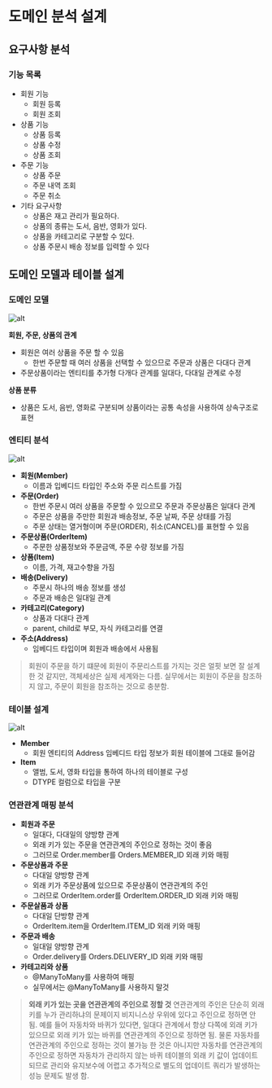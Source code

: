 # 도메인 분석 설계

## 요구사항 분석

### 기능 목록
  - 회원 기능
    - 회원 등록
    - 회원 조회
  - 상품 기능
    - 상품 등록
    - 상품 수정
    - 상품 조회
  - 주문 기능
    - 상품 주문
    - 주문 내역 조회
    - 주문 취소
  - 기타 요구사항
    - 상품은 재고 관리가 필요하다.
    - 상품의 종류는 도서, 음반, 영화가 있다.
    - 상품을 카테고리로 구분할 수 있다.
    - 상품 주문시 배송 정보를 입력할 수 있다

## 도메인 모델과 테이블 설계

### 도메인 모델
![alt](https://www.plantuml.com/plantuml/png/NO-nRe8n38JtF8MLiH93zmwqPUc0El04WTyA4OaT1KEBr8Tlb43aiFo_VNTMlbkVnHMvf6WaI4ImkoDdm5-NSjqsd5mWsFA2CP2tnfnFWR8hBi61KsP2aftSQhJWGHpvYCOC1xQOzbYKy5sMQTzW35Sij-V8bs1IsjFwwGGzJrVlSN_HaG_camRXQwXadGViguNLmZ-q0ljYxr3jgwms3Zvjb-2FeauRtPYQFZ8rtsppO6wsUhoxxV3jh-kzpAprGhDqBxL6Mcgy_-8_)

**회원, 주문, 상품의 관계**
  - 회원은 여러 상품을 주문 할 수 있음
    - 한번 주문할 때 여러 상품을 선택할 수 있으므로 주문과 상품은 다대다 관계
  - 주문상품이라는 엔티티를 추가형 다개다 관계를 일대다, 다대일 관계로 수정

**상품 분류**
  - 상품은 도서, 음반, 영화로 구분되며 상품이라는 공통 속성을 사용하여 상속구조로 표현

### 엔티티 분석
![alt](https://www.plantuml.com/plantuml/png/RL9DZzGm3BtdLqJbLcaEN8VHQe7bWBGhG8EuPnep4ssQLAwxC7pyTvmFbwYQI-Eyz_pisBsVoI0jerVao8FkZfSuQVXfnebl7mAZL_qKBNWNpfrIWi1u0jI_bTREwhr-ZE7CSJ0ZyEr8wFBTM8impmozBH5Z4IrWWXxTJEhlQlc9SN7aJz-FfSQ-5klxZERqZmIZM5GyTVW2U6NqeORCr78FXamY3053_6HQEBsKFEPRquYaIo_LG_GtdzMOIlhMLxJwSFXc_0BwwtM2kxjSPM0-Uo00SV3BJKEqq4v7djrEoANxNYTOfjDs-l_zdz4DaEh49RGpRmtBzlYOafWzNA3SKnoUlomc9oGBGt2EwE362jyNxhgnb5Ot6viCGY369AtYmyLvkqhR0VhJKjerI4no03GqWdSnFXT-eKl4rCHy2etWARuuo0hh40RA6fDF5gdwLtUlExspyKVOwQxlwjRvkw4ub5qh9P7UUVXEktNPhmXDcCjJttWNODy0gdL5TxwGLApBLcl4UADXVQQLZ8xffcTXS-BXJy7B-3POcjW6oZDIwXw2PNav_3y0)

  - **회원(Member)**
    - 이름과 입베디드 타입인 주소와 주문 리스트를 가짐
  - **주문(Order)**
    - 한번 주문시 여러 상품을 주문할 수 있으르모 주문과 주문상품은 일대다 관계
    - 주문은 상품을 주만한 회원과 배송정보, 주문 날짜, 주문 상태를 가짐
    - 주문 상태는 열거형이며 주문(ORDER), 취소(CANCEL)를 표현할 수 있음
  - **주문상품(OrderItem)**
    - 주문한 상품정보와 주문금액, 주문 수량 정보를 가짐
  - **상품(Item)**
    - 이름, 가격, 재고수향을 가짐
  - **배송(Delivery)**
    - 주문시 하나의 배송 정보를 생성
    - 주문과 배송은 일대일 관계
  - **카테고리(Category)**
    - 상품과 다대다 관계
    - parent, child로 부모, 자식 카테고리를 연결
  - **주소(Address)**
    - 임베디드 타입이며 회원과 배송에서 사용됨

> 회원이 주문을 하기 떄문에 회원이 주문리스트를 가지는 것은 얼핏 보면 잘 설계한 것 같지만, 객체세상은 실제 세계와는 다름.
> 실무에서는 회원이 주문을 참조하지 않고, 주문이 회원을 참조하는 것으로 충분함.

### 테이블 설계
![alt](https://www.plantuml.com/plantuml/png/ZLBDRfj04BxlKqpTYx5gFq4KPGFh5gM0kumhkHUBb8c3oay4f2KAUVVkGXSsgLpL1y_2pFVp3NlLj4dTFXOvBDhaDgTZKQMKP-LfmTgipGaMyNtr0DGbnODwGZq37ZNPgLmmzYwbkwma6A3Bpe7lUT8qqC751Ipnm_ljbgkV0vUNq-XTLPC27t_GamQiLXqijpVEQiNOo19GSKkr0yyC8131jP17trFdzNgj_aCU25LS7m-gn2Y5G7Nuvk_So1FinR14TKfrCx94qdjDOdkO99mt3KzyzhyAUT0jG-9n58CintqyYtbgOp-fVXhbPg1HD8Z_DkwtLBpoZY8u5y2aU-jVOsplE-cxm-gYVOYptYnbYTYhDhWO8_Vcovw7E4RmyB3Jxxb4FzPH1BhwSO-V8gdfukjGZ_bIk3YyuRhEocxIqgaoMtCvYe-HF9oBkUDIXAW36Mj_4SrHRA0X_iUADDLuxQ3lDsdrgznKpp1U8JQMgT7tO3utitfrThflD_qVb7R2fXEyLARVmz1YnhAjPyUO1Wn-r3RmAohJn-8t)

  - **Member**
    - 회원 엔티티의 Address 임베디드 타입 정보가 회원 테이블에 그대로 들어감
  - **Item**
    - 앨범, 도서, 영화 타입을 통하여 하나의 테이블로 구성
    - DTYPE 컬럼으로 타입을 구분

### 연관관계 매핑 분석
  - **회원과 주문**
    - 일대다, 다대일의 양방향 관계
    - 외래 키가 있는 주문을 연관관계의 주인으로 정하는 것이 좋음
    - 그러므로 Order.member를 Orders.MEMBER_ID 외래 키와 매핑
  - **주문상품과 주문**
    - 다대일 양방향 관계
    - 외래 키가 주문상품에 있으므로 주문상품이 연관관계의 주인
    - 그러므로 OrderItem.order를 OrderItem.ORDER_ID 외래 키와 매핑
  - **주문살품과 상품**
    - 다대일 단방향 관계
    - OrderItem.item을 OrderItem.ITEM_ID 외래 키와 매핑
  - **주문과 배송**
    - 일대일 양방향 관계
    - Order.delivery를 Orders.DELIVERY_ID 외래 키와 매핑
  - **카테고리와 상품**
    - @ManyToMany를 사용하여 매핑
    - 실무에서는 @ManyToMany를 사용하지 말것

> **외래 키가 있는 곳을 연관관계의 주인으로 정할 것**
> 연관관계의 주인은 단순히 외래 키를 누가 관리하냐의 문제이지 비지니스상 우위에 있다고 주인으로 정하면 안됨.
> 예를 들어 자동차와 바퀴가 있다면, 일대다 관계에서 항상 다쪽에 외래 키가 있으므로 외래 키가 있는 바퀴를 연관관계의 주인으로 정하면 됨.
> 물론 자동차를 연관관계의 주인으로 정하는 것이 불가능 한 것은 아니지만 자동차를 연관관계의 주인으로 정하면 자동차가 관리하지 않는 바퀴 테이블의 외래 키 값이 업데이트 되므로 관리와 유지보수에 어렵고 추가적으로 별도의 업데이트 쿼리가 발생하는 성능 문제도 발생 함.